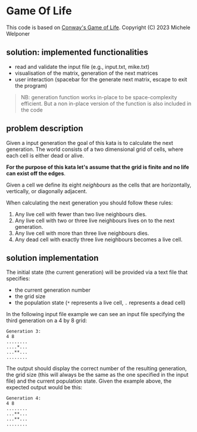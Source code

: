# Game Of Life

This code is based on [Conway's Game of Life](https://en.wikipedia.org/wiki/Conway%27s_Game_of_Life). Copyright (C) 2023  Michele Welponer

## solution: implemented functionalities

- read and validate the input file (e.g., input.txt, mike.txt)
- visualisation of the matrix, generation of the next matrices
- user interaction (spacebar for the generate next matrix, escape to exit the program)

> NB: generation function works in-place to be space-complexity efficient. But a non in-place version of the function is also included in the code


## problem description
Given a input generation the goal of this kata is to calculate the next generation.
The world consists of a two dimensional grid of cells, where each cell is either dead or alive.

**For the purpose of this kata let's assume that the grid is finite and no life can exist off the edges**.

Given a cell we define its eight *neighbours* as the cells that are horizontally, vertically, or diagonally adjacent.

When calculating the next generation you should follow these rules:
1. Any live cell with fewer than two live neighbours dies.
2. Any live cell with two or three live neighbours lives on to the next generation.
3. Any live cell with more than three live neighbours dies.
4. Any dead cell with exactly three live neighbours becomes a live cell.

## solution implementation
The initial state (the current generation) will be provided via a text file that specifies:
* the current generation number
* the grid size
* the population state (`*` represents a live cell, `.` represents a dead cell)

In the following input file example we can see an input file specifying the third generation on a 4 by 8 grid:
```
Generation 3:
4 8
........
....*...
...**...
........
```

The output should display the correct number of the resulting generation, the grid size (this will always be the same as the one specified in the input file) and the current population state.
Given the example above, the expected output would be this:
```
Generation 4:
4 8
........
...**...
...**...
........
```
